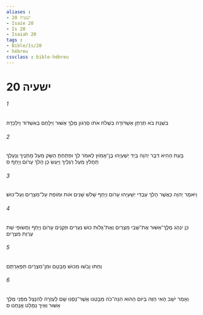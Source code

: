 ```yaml
---
aliases : 
- ישעיה 20
- Isaïe 20
- Is 20
- Isaiah 20
tags : 
- Bible/Is/20
- hébreu
cssclass : bible-hébreu
---
```


# ישעיה 20

###### 1
בִּשְׁנַת בֹּא תַרְתָּן אַשְׁדֹּודָה בִּשְׁלֹח אֹתֹו סַרְגֹון מֶלֶךְ אַשּׁוּר וַיִּלָּחֶם בְּאַשְׁדֹּוד וַיִּלְכְּדָהּ׃
###### 2
בָּעֵת הַהִיא דִּבֶּר יְהוָה בְּיַד יְשַׁעְיָהוּ בֶן־אָמֹוץ לֵאמֹר לֵךְ וּפִתַּחְתָּ הַשַּׂק מֵעַל מָתְנֶיךָ וְנַעַלְךָ תַחֲלֹץ מֵעַל רַגְלֶיךָ וַיַּעַשׂ כֵּן הָלֹךְ עָרֹום וְיָחֵף׃ ס
###### 3
וַיֹּאמֶר יְהוָה כַּאֲשֶׁר הָלַךְ עַבְדִּי יְשַׁעְיָהוּ עָרֹום וְיָחֵף שָׁלֹשׁ שָׁנִים אֹות וּמֹופֵת עַל־מִצְרַיִם וְעַל־כּוּשׁ׃
###### 4
כֵּן יִנְהַג מֶלֶךְ־אַשּׁוּר אֶת־שְׁבִי מִצְרַיִם וְאֶת־גָּלוּת כּוּשׁ נְעָרִים וּזְקֵנִים עָרֹום וְיָחֵף וַחֲשׂוּפַי שֵׁת עֶרְוַת מִצְרָיִם׃
###### 5
וְחַתּוּ וָבֹשׁוּ מִכּוּשׁ מַבָּטָם וּמִן־מִצְרַיִם תִּפְאַרְתָּם׃
###### 6
וְאָמַר יֹשֵׁב הָאִי הַזֶּה בַּיֹּום הַהוּא הִנֵּה־כֹה מַבָּטֵנוּ אֲשֶׁר־נַסְנוּ שָׁם לְעֶזְרָה לְהִנָּצֵל מִפְּנֵי מֶלֶךְ אַשּׁוּר וְאֵיךְ נִמָּלֵט אֲנָחְנוּ׃ ס
